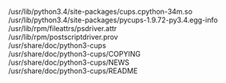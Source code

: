 /usr/lib/python3.4/site-packages/cups.cpython-34m.so  
/usr/lib/python3.4/site-packages/pycups-1.9.72-py3.4.egg-info  
/usr/lib/rpm/fileattrs/psdriver.attr  
/usr/lib/rpm/postscriptdriver.prov  
/usr/share/doc/python3-cups  
/usr/share/doc/python3-cups/COPYING  
/usr/share/doc/python3-cups/NEWS  
/usr/share/doc/python3-cups/README  
